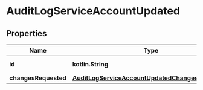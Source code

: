 
# AuditLogServiceAccountUpdated

## Properties
| Name | Type | Description | Notes |
| ------------ | ------------- | ------------- | ------------- |
| **id** | **kotlin.String** | The service account ID. |  [optional] |
| **changesRequested** | [**AuditLogServiceAccountUpdatedChangesRequested**](AuditLogServiceAccountUpdatedChangesRequested.md) |  |  [optional] |



